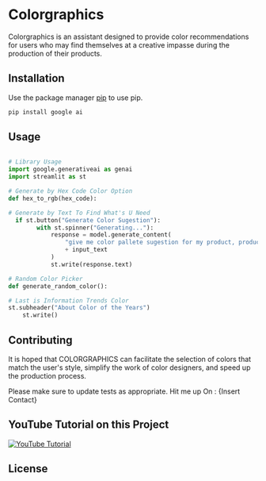 # Colorgraphics

Colorgraphics is an assistant designed to provide color recommendations for
users who may find themselves at a creative impasse during the production of their products.

## Installation

Use the package manager [pip](https://pip.pypa.io/en/stable/) to use pip.

```bash
pip install google ai
```

## Usage

```python

# Library Usage
import google.generativeai as genai
import streamlit as st

# Generate by Hex Code Color Option
def hex_to_rgb(hex_code):

# Generate by Text To Find What's U Need
  if st.button("Generate Color Sugestion"):
        with st.spinner("Generating..."):
            response = model.generate_content(
                "give me color pallete sugestion for my product, product=  "
                + input_text
            )
            st.write(response.text)

# Random Color Picker
def generate_random_color():

# Last is Information Trends Color
st.subheader("About Color of the Years")
    st.write()


```

## Contributing

It is hoped that COLORGRAPHICS can facilitate the selection of colors that
match the user's style, simplify the work of color designers, and speed up the production process.

Please make sure to update tests as appropriate.
Hit me up On : {Insert Contact}



## YouTube Tutorial on this Project
[![YouTube Tutorial](https://img.youtube.com/vi/lKAdxN0qrgk/0.jpg)](https://youtu.be/7YapHuwoIaE?si=_EDtaNotTOFcoiCd)

## License

